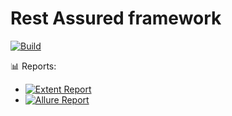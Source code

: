 # Rest Assured framework


[![Build](https://github.com/pravinkumbhare/restassured-framework/actions/workflows/maven.yml/badge.svg)](https://github.com/pravinkumbhare/restassured-framework/actions/workflows/maven.yml)

📊 Reports:
- [![Extent Report](https://img.shields.io/badge/Report-Extent-blue)](https://github.com/pravinkumbhare/restassured-framework/actions/workflows/maven.yml)
- [![Allure Report](https://img.shields.io/badge/Report-Allure-orange)](https://github.com/pravinkumbhare/restassured-framework/actions/workflows/maven.yml)